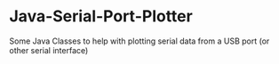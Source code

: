 Java-Serial-Port-Plotter
========================

Some Java Classes to help with plotting serial data from a USB port (or other serial interface)
